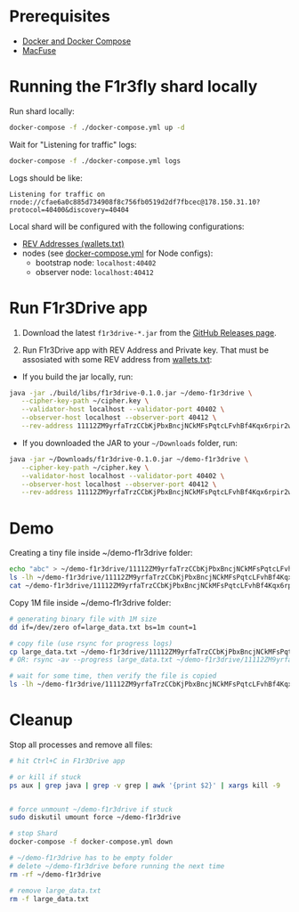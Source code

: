 # Prerequisites
- [Docker and Docker Compose](https://www.docker.com/)
- [MacFuse](https://github.com/macfuse/macfuse/wiki/Getting-Started)

# Running the F1r3fly shard locally

Run shard locally:
```sh
docker-compose -f ./docker-compose.yml up -d
```

Wait for "Listening for traffic" logs:
```sh
docker-compose -f ./docker-compose.yml logs
```
Logs should be like: 
```text
Listening for traffic on rnode://cfae6a0c885d734908f8c756fb0519d2df7fbcec@178.150.31.10?protocol=40400&discovery=40404
```

Local shard will be configured with the following configurations:
- [REV Addresses (wallets.txt)](./data/genesis/wallets.txt)
- nodes (see [docker-compose.yml](docker-compose.yml) for Node configs): 
  - bootstrap node: `localhost:40402`
  - observer node: `localhost:40412`

# Run F1r3Drive app

1. Download the latest `f1r3drive-*.jar` from the [GitHub Releases page](https://github.com/f1r3fly/F1R3FLYFS/releases).

2. Run F1r3Drive app with REV Address and Private key. That must be assosiated with some REV address from [wallets.txt](./data/genesis//wallets.txt):
- If you build the jar locally, run:
```sh
java -jar ./build/libs/f1r3drive-0.1.0.jar ~/demo-f1r3drive \
   --cipher-key-path ~/cipher.key \
   --validator-host localhost --validator-port 40402 \
   --observer-host localhost --observer-port 40412 \
   --rev-address 11112ZM9yrfaTrzCCbKjPbxBncjNCkMFsPqtcLFvhBf4Kqx6rpir2w --private-key a8cf01d889cc6ef3119ecbd57301036a52c41ae6e44964e098cb2aefa4598954
```
- If you downloaded the JAR to your `~/Downloads` folder, run:
```sh
java -jar ~/Downloads/f1r3drive-0.1.0.jar ~/demo-f1r3drive \
   --cipher-key-path ~/cipher.key \
   --validator-host localhost --validator-port 40402 \
   --observer-host localhost --observer-port 40412 \
   --rev-address 11112ZM9yrfaTrzCCbKjPbxBncjNCkMFsPqtcLFvhBf4Kqx6rpir2w --private-key a8cf01d889cc6ef3119ecbd57301036a52c41ae6e44964e098cb2aefa4598954
```

# Demo

Creating a tiny file inside ~/demo-f1r3drive folder:

```sh
echo "abc" > ~/demo-f1r3drive/11112ZM9yrfaTrzCCbKjPbxBncjNCkMFsPqtcLFvhBf4Kqx6rpir2w/demo.txt
ls -lh ~/demo-f1r3drive/11112ZM9yrfaTrzCCbKjPbxBncjNCkMFsPqtcLFvhBf4Kqx6rpir2w/demo.txt
cat ~/demo-f1r3drive/11112ZM9yrfaTrzCCbKjPbxBncjNCkMFsPqtcLFvhBf4Kqx6rpir2w/demo.txt
```

Copy 1M file inside ~/demo-f1r3drive folder:

```sh
# generating binary file with 1M size
dd if=/dev/zero of=large_data.txt bs=1m count=1

# copy file (use rsync for progress logs)
cp large_data.txt ~/demo-f1r3drive/11112ZM9yrfaTrzCCbKjPbxBncjNCkMFsPqtcLFvhBf4Kqx6rpir2w/
# OR: rsync -av --progress large_data.txt ~/demo-f1r3drive/11112ZM9yrfaTrzCCbKjPbxBncjNCkMFsPqtcLFvhBf4Kqx6rpir2w/

# wait for some time, then verify the file is copied
ls -lh ~/demo-f1r3drive/11112ZM9yrfaTrzCCbKjPbxBncjNCkMFsPqtcLFvhBf4Kqx6rpir2w/large_data.txt
```

# Cleanup

Stop all processes and remove all files:

```sh
# hit Ctrl+C in F1r3Drive app

# or kill if stuck
ps aux | grep java | grep -v grep | awk '{print $2}' | xargs kill -9


# force unmount ~/demo-f1r3drive if stuck
sudo diskutil umount force ~/demo-f1r3drive

# stop Shard
docker-compose -f docker-compose.yml down

# ~/demo-f1r3drive has to be empty folder
# delete ~/demo-f1r3drive before running the next time
rm -rf ~/demo-f1r3drive

# remove large_data.txt
rm -f large_data.txt
```
